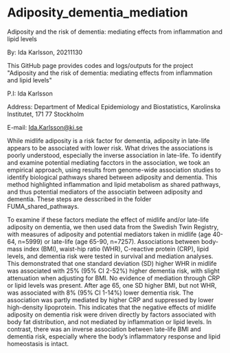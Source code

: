 # Adiposity_dementia_mediation
Adiposity and the risk of dementia: mediating effects from inflammation and lipid levels

By: Ida Karlsson, 20211130

This GitHub page provides codes and logs/outputs for the project "Adiposity and the risk of dementia: mediating effects from inflammation and lipid levels"

P.I: Ida Karlsson

Address: Department of Medical Epidemiology and Biostatistics, Karolinska Institutet, 171 77 Stockholm

E-mail: Ida.Karlsson@ki.se


While midlife adiposity is a risk factor for dementia, adiposity in late-life appears to be associated with lower risk. What drives the associations is poorly understood, especially the inverse association in late-life. To identify and examine potential mediating facctors in the association, we took an empirical approach, using results from genome-wide association studies to identify biological pathways shared between adiposity and dementia. This method highlighted inflammation and lipid metabolism as shared pathways, and thus potential mediators of the associatin between adiposity and dementia. These steps are desscribed in the folder FUMA_shared_pathways.

To examine if these factors mediate the effect of midlife and/or late-life adiposity on dementia, we then used data from the Swedish Twin Registry, with measures of adiposity and potential mediators taken in midlife (age 40-64, n=5999) or late-life (age 65-90, n=7257). Associations between body-mass index (BMI), waist-hip ratio (WHR), C-reactive protein (CRP), lipid levels, and dementia risk were tested in survival and mediation analyses. This demonstrated that one standard deviation (SD) higher WHR in midlife was associated with 25% (95% CI 2-52%) higher dementia risk, with slight attenuation when adjusting for BMI. No evidence of mediation through CRP or lipid levels was present. After age 65, one SD higher BMI, but not WHR, was associated with 8% (95% CI 1-14%) lower dementia risk. The association was partly mediated by higher CRP and suppressed by lower high-density lipoprotein. This indicates that the negative effects of midlife adiposity on dementia risk were driven directly by factors associated with body fat distribution, and not mediated by inflammation or lipid levels. In contrast, there was an inverse association between late-life BMI and dementia risk, especially where the body’s inflammatory response and lipid homeostasis is intact.
